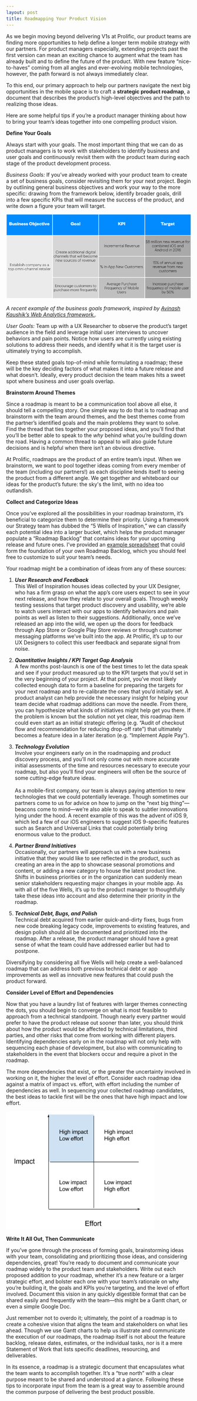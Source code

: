```yaml
---
layout: post
title: Roadmapping Your Product Vision
---
```


As we begin moving beyond delivering V1s at Prolific, our product teams are finding more opportunities to help define a longer term mobile strategy with our partners. For product managers especially, extending projects past the first version can mean an exciting chance to augment what the team has already built and to define the future of the product. With new feature “nice-to-haves” coming from all angles and ever-evolving mobile technologies, however, the path forward is not always immediately clear. 

<!-- more -->

To this end, our primary approach to help our partners navigate the next big opportunities in the mobile space is to craft a **strategic product roadmap**, a document that describes the product’s high-level objectives and the path to realizing those ideas.

Here are some helpful tips if you’re a product manager thinking about how to bring your team’s ideas together into one compelling product vision.


**Define Your Goals** 

Always start with your goals. The most important thing that we can do as product managers is to work with stakeholders to identify business and user goals and continuously revisit them with the product team during each stage of the product development process. 

_Business Goals:_ If you’ve already worked with your product team to create a set of business goals, consider revisiting them for your next project. Begin by outlining general business objectives and work your way to the more specific: drawing from the framework below, identify broader goals, drill into a few specific KPIs that will measure the success of the product, and write down a figure your team will target. 

[![Roadmapping - Business Goals](/assets/blog/BlogPost_Roadmapping_Goals.png)](/assets/blog/BlogPost_Roadmapping_Goals.png)_<div class="caption">A recent example of the business goals framework, inspired by [Avinash Kaushik’s Web Analytics framework.](http://www.kaushik.net/avinash/web-analytics-101-definitions-goals-metrics-kpis-dimensions-targets/).</div>_

_User Goals:_ Team up with a UX Researcher to observe the product’s target audience in the field and leverage initial user interviews to uncover behaviors and pain points. Notice how users are currently using existing solutions to address their needs, and identify what it is the target user is ultimately trying to accomplish. 

Keep these stated goals top-of-mind while formulating a roadmap; these will be the key deciding factors of what makes it into a future release and what doesn’t. Ideally, every product decision the team makes hits a sweet spot where business and user goals overlap.  

**Brainstorm Around Themes** 

Since a roadmap is meant to be a communication tool above all else, it should tell a compelling story. One simple way to do that is to roadmap and brainstorm with the team around themes, and the best themes come from the partner’s identified goals and the main problems they want to solve. Find the thread that ties together your proposed ideas, and you’ll find that you’ll be better able to speak to the _why_ behind what you’re building down the road. Having a common thread to appeal to will also guide future decisions and is helpful when there isn’t an obvious directive. 

At Prolific, roadmaps are the product of an entire team’s input. When we brainstorm, we want to pool together ideas coming from every member of the team (including our partners!) as each discipline lends itself to seeing the product from a different angle. We get together and whiteboard our ideas for the product’s future: the sky's the limit, with no idea too outlandish. 

**Collect and Categorize Ideas**

Once you’ve explored all the possibilities in your roadmap brainstorm, it’s beneficial to categorize them to determine their priority. Using a framework our Strategy team has dubbed the “5 Wells of Inspiration,” we can classify each potential idea into a larger bucket, which helps the product manager populate a “Roadmap Backlog” that contains ideas for your upcoming release and future ones. I’ve provided an <a href="https://docs.google.com/spreadsheets/d/1k5l_dfoQqvPPRX1ZO86CSAEtPALhXTq-zZyidPKzi1U/edit?usp=sharing" target="_blank">example spreadsheet</a> that could form the foundation of your own Roadmap Backlog, which you should feel free to customize to suit your team’s needs. 

Your roadmap might be a combination of ideas from any of these sources: 

1. ***User Research and Feedback***<br>
This Well of Inspiration houses ideas collected by your UX Designer, who has a firm grasp on what the app’s core users expect to see in your next release, and how they relate to your overall goals. Through weekly testing sessions that target product discovery and usability, we’re able to watch users interact with our apps to identify behaviors and pain points as well as listen to their suggestions. Additionally, once we’ve released an app into the wild, we open up the doors for feedback through App Store or Google Play Store reviews or through customer messaging platforms we’ve built into the app. At Prolific, it’s up to our UX Designers to collect this user feedback and separate signal from noise. 

2. ***Quantitative Insights / KPI Target Gap Analysis***<br>
A few months post-launch is one of the best times to let the data speak and see if your product measured up to the KPI targets that you’d set in the very beginning of your project. At that point, you’ve most likely collected enough data to form a baseline for preparing the targets for your next roadmap and to re-calibrate the ones that you’d initially set. A product analyst can help provide the necessary insight for helping your team decide what roadmap additions can move the needle. From there, you can hypothesize what kinds of initiatives might help get you there. If the problem is known but the solution not yet clear, this roadmap item could even start as an initial strategic offering (e.g. “Audit of checkout flow and recommendation for reducing drop-off rate”) that ultimately becomes a feature idea in a later iteration (e.g. “Implement Apple Pay”).  

3. ***Technology Evolution***<br>
Involve your engineers early on in the roadmapping and product discovery process, and you’ll not only come out with more accurate initial assessments of the time and resources necessary to execute your roadmap, but also you’ll find your engineers will often be the source of some cutting-edge feature ideas.<br><br>
As a mobile-first company, our team is always paying attention to new technologies that we could potentially leverage. Though sometimes our partners come to us for advice on how to jump on the “next big thing”—beacons come to mind—we’re also able to speak to subtler innovations lying under the hood. A recent example of this was the advent of iOS 9, which led a few of our iOS engineers to suggest iOS 9-specific features such as Search and Universal Links that could potentially bring enormous value to the product. 

4. ***Partner Brand Initiatives***<br>
Occasionally, our partners will approach us with a new business initiative that they would like to see reflected in the product, such as creating an area in the app to showcase seasonal promotions and content, or adding a new category to house the latest product line. Shifts in business priorities or in the organization can suddenly mean senior stakeholders requesting major changes in your mobile app. As with all of the five Wells, it’s up to the product manager to thoughtfully take these ideas into account and also determine their priority in the roadmap.

5. ***Technical Debt, Bugs, and Polish***<br>
Technical debt acquired from earlier quick-and-dirty fixes, bugs from new code breaking legacy code, improvements to existing features, and design polish should all be documented and prioritized into the roadmap. After a release, the product manager should have a great sense of what the team could have addressed earlier but had to postpone.  	

Diversifying by considering all five Wells will help create a well-balanced roadmap that can address both previous technical debt or app improvements as well as innovative new features that could push the product forward. 

**Consider Level of Effort and Dependencies**

Now that you have a laundry list of features with larger themes connecting the dots, you should begin to converge on what is most feasible to approach from a technical standpoint. Though nearly every partner would prefer to have the product release out sooner than later, you should think about how the product would be affected by technical limitations, third parties, and other risks that come from working with different players. Identifying dependencies early on in the roadmap will not only help with sequencing each phase of development, but also with communicating to stakeholders in the event that blockers occur and require a pivot in the roadmap.

The more dependencies that exist, or the greater the uncertainty involved in working on it, the higher the level of effort. Consider each roadmap idea against a matrix of impact vs. effort, with effort including the number of dependencies as well. In sequencing your collected roadmap candidates, the best ideas to tackle first will be the ones that have high impact and low effort.

[![Roadmapping - Effort vs. Impact Matrix](/assets/blog/BlogPost_Roadmapping_Matrix.png)](/assets/blog/BlogPost_Roadmapping_Matrix.png)

**Write It All Out, Then Communicate**

If you’ve gone through the process of forming goals, brainstorming ideas with your team,  consolidating and prioritizing those ideas, and considering dependencies, great! You’re ready to document and communicate your roadmap widely to the product team and stakeholders. Write out each proposed addition to your roadmap, whether it’s a new feature or a larger strategic effort, and bolster each one with your team’s rationale on why you’re building it, the goals and KPIs you’re targeting, and the level of effort involved. Document this vision in any quickly digestible format that can be shared easily and frequently with the team—this might be a Gantt chart, or even a simple Google Doc. 

Just remember not to overdo it; ultimately, the point of a roadmap is to create a cohesive vision that aligns the team and stakeholders on what lies ahead. Though we use Gantt charts to help us illustrate and communicate the execution of our roadmaps, the roadmap itself is not about the feature backlog, release dates, estimates, or the individual tasks, nor is it a mere Statement of Work that lists specific deadlines, resourcing, and deliverables.

In its essence, a roadmap is a strategic document that encapsulates what the team wants to accomplish together. It’s a “true north” with a clear purpose meant to be shared and understood at a glance. Following these tips to incorporate input from the team is a great way to assemble around the common purpose of delivering the best product possible. 
